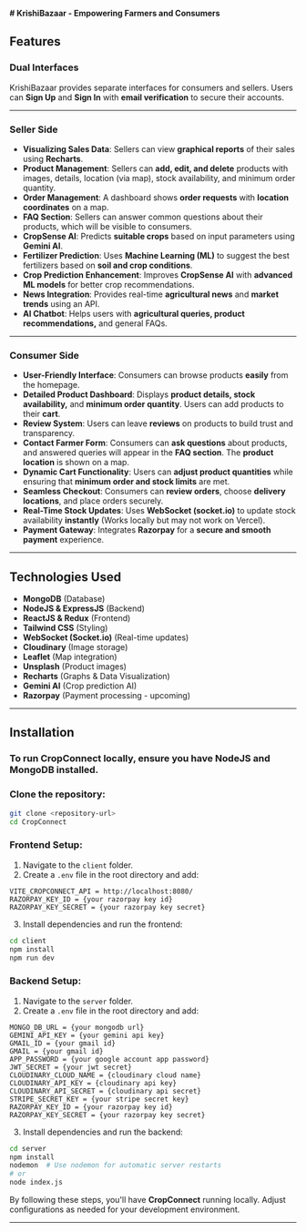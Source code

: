 **# KrishiBazaar - Empowering Farmers and Consumers**

## **Features**

### **Dual Interfaces**  
KrishiBazaar provides separate interfaces for consumers and sellers. Users can **Sign Up** and **Sign In** with **email verification** to secure their accounts.

---

### **Seller Side**

- **Visualizing Sales Data**: Sellers can view **graphical reports** of their sales using **Recharts**.
- **Product Management**: Sellers can **add, edit, and delete** products with images, details, location (via map), stock availability, and minimum order quantity.
- **Order Management**: A dashboard shows **order requests** with **location coordinates** on a map.
- **FAQ Section**: Sellers can answer common questions about their products, which will be visible to consumers.
- **CropSense AI**: Predicts **suitable crops** based on input parameters using **Gemini AI**.
- **Fertilizer Prediction**: Uses **Machine Learning (ML)** to suggest the best fertilizers based on **soil and crop conditions**.
- **Crop Prediction Enhancement**: Improves **CropSense AI** with **advanced ML models** for better crop recommendations.
- **News Integration**: Provides real-time **agricultural news** and **market trends** using an API.
- **AI Chatbot**: Helps users with **agricultural queries, product recommendations,** and general FAQs.

---

### **Consumer Side**

- **User-Friendly Interface**: Consumers can browse products **easily** from the homepage.
- **Detailed Product Dashboard**: Displays **product details, stock availability,** and **minimum order quantity**. Users can add products to their **cart**.
- **Review System**: Users can leave **reviews** on products to build trust and transparency.
- **Contact Farmer Form**: Consumers can **ask questions** about products, and answered queries will appear in the **FAQ section**. The **product location** is shown on a map.
- **Dynamic Cart Functionality**: Users can **adjust product quantities** while ensuring that **minimum order and stock limits** are met.
- **Seamless Checkout**: Consumers can **review orders**, choose **delivery locations**, and place orders securely.
- **Real-Time Stock Updates**: Uses **WebSocket (socket.io)** to update stock availability **instantly** (Works locally but may not work on Vercel).
- **Payment Gateway**: Integrates **Razorpay** for a **secure and smooth payment** experience.

---

## **Technologies Used**
- **MongoDB** (Database)
- **NodeJS & ExpressJS** (Backend)
- **ReactJS & Redux** (Frontend)
- **Tailwind CSS** (Styling)
- **WebSocket (Socket.io)** (Real-time updates)
- **Cloudinary** (Image storage)
- **Leaflet** (Map integration)
- **Unsplash** (Product images)
- **Recharts** (Graphs & Data Visualization)
- **Gemini AI** (Crop prediction AI)
- **Razorpay** (Payment processing - upcoming)

---

## **Installation**
### **To run CropConnect locally, ensure you have NodeJS and MongoDB installed.**

### **Clone the repository:**
```sh
git clone <repository-url>
cd CropConnect
```

### **Frontend Setup:**
1. Navigate to the `client` folder.
2. Create a `.env` file in the root directory and add:
```env
VITE_CROPCONNECT_API = http://localhost:8080/
RAZORPAY_KEY_ID = {your razorpay key id}
RAZORPAY_KEY_SECRET = {your razorpay key secret}
```
3. Install dependencies and run the frontend:
```sh
cd client
npm install
npm run dev
```

### **Backend Setup:**
1. Navigate to the `server` folder.
2. Create a `.env` file in the root directory and add:
```env
MONGO_DB_URL = {your mongodb url}
GEMINI_API_KEY = {your gemini api key}
GMAIL_ID = {your gmail id}
GMAIL = {your gmail id}
APP_PASSWORD = {your google account app password}
JWT_SECRET = {your jwt secret}
CLOUDINARY_CLOUD_NAME = {cloudinary cloud name}
CLOUDINARY_API_KEY = {cloudinary api key}
CLOUDINARY_API_SECRET = {cloudinary api secret}
STRIPE_SECRET_KEY = {your stripe secret key}
RAZORPAY_KEY_ID = {your razorpay key id}
RAZORPAY_KEY_SECRET = {your razorpay key secret}

```
3. Install dependencies and run the backend:
```sh
cd server
npm install
nodemon  # Use nodemon for automatic server restarts
# or
node index.js
```

By following these steps, you'll have **CropConnect** running locally. Adjust configurations as needed for your development environment.

---



